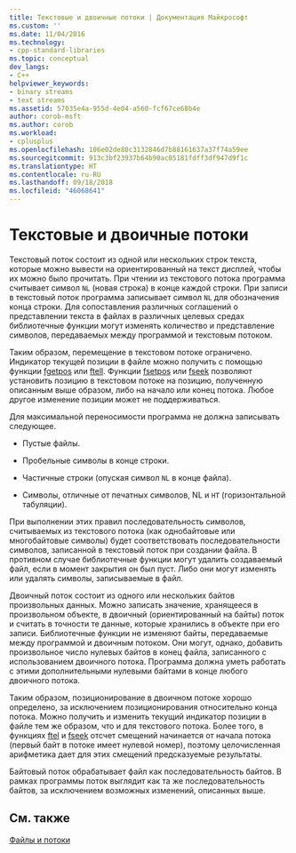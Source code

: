 ```yaml
---
title: Текстовые и двоичные потоки | Документация Майкрософт
ms.custom: ''
ms.date: 11/04/2016
ms.technology:
- cpp-standard-libraries
ms.topic: conceptual
dev_langs:
- C++
helpviewer_keywords:
- binary streams
- text streams
ms.assetid: 57035e4a-955d-4e04-a560-fcf67ce68b4e
author: corob-msft
ms.author: corob
ms.workload:
- cplusplus
ms.openlocfilehash: 106e02de80c3132846d7b88161637a37f74a59ee
ms.sourcegitcommit: 913c3bf23937b64b90ac05181fdff3df947d9f1c
ms.translationtype: HT
ms.contentlocale: ru-RU
ms.lasthandoff: 09/18/2018
ms.locfileid: "46068641"
---
```

# <a name="text-and-binary-streams"></a>Текстовые и двоичные потоки

Текстовый поток состоит из одной или нескольких строк текста, которые можно вывести на ориентированный на текст дисплей, чтобы их можно было прочитать. При чтении из текстового потока программа считывает символ `NL` (новая строка) в конце каждой строки. При записи в текстовый поток программа записывает символ `NL` для обозначения конца строки. Для сопоставления различных соглашений о представлении текста в файлах в различных целевых средах библиотечные функции могут изменять количество и представление символов, передаваемых между программой и текстовым потоком.

Таким образом, перемещение в текстовом потоке ограничено. Индикатор текущей позиции в файле можно получить с помощью функции [fgetpos](../c-runtime-library/reference/fgetpos.md) или [ftell](../c-runtime-library/reference/ftell-ftelli64.md). Функции [fsetpos](../c-runtime-library/reference/fsetpos.md) или [fseek](../c-runtime-library/reference/fseek-fseeki64.md) позволяют установить позицию в текстовом потоке на позицию, полученную описанным выше образом, либо на начало или конец потока. Любое другое изменение позиции может не поддерживаться.

Для максимальной переносимости программа не должна записывать следующее.

- Пустые файлы.

- Пробельные символы в конце строки.

- Частичные строки (опуская символ `NL` в конце файла).

- Символы, отличные от печатных символов, NL и `HT` (горизонтальной табуляции).

При выполнении этих правил последовательность символов, считываемых из текстового потока (как однобайтовые или многобайтовые символы) будет соответствовать последовательности символов, записанной в текстовый поток при создании файла. В противном случае библиотечные функции могут удалить создаваемый файл, если в момент закрытия он был пуст. Либо они могут изменять или удалять символы, записываемые в файл.

Двоичный поток состоит из одного или нескольких байтов произвольных данных. Можно записать значение, хранящееся в произвольном объекте, в двоичный (ориентированный на байты) поток и считать в точности те данные, которые хранились в объекте при его записи. Библиотечные функции не изменяют байты, передаваемые между программой и двоичным потоком. Они могут, однако, добавить произвольное число нулевых байтов в конец файла, записанного с использованием двоичного потока. Программа должна уметь работать с этими дополнительными нулевыми байтами в конце любого двоичного потока.

Таким образом, позиционирование в двоичном потоке хорошо определено, за исключением позиционирования относительно конца потока. Можно получить и изменить текущий индикатор позиции в файле тем же образом, что и для текстового потока. Более того, в функциях [ftel](../c-runtime-library/reference/ftell-ftelli64.md) и [fseek](../c-runtime-library/reference/fseek-fseeki64.md) отсчет смещений начинается от начала потока (первый байт в потоке имеет нулевой номер), поэтому целочисленная арифметика дает для этих смещений предсказуемые результаты.

Байтовый поток обрабатывает файл как последовательность байтов. В рамках программы поток выглядит как та же последовательность байтов, за исключением возможных изменений, описанных выше.

## <a name="see-also"></a>См. также

[Файлы и потоки](../c-runtime-library/files-and-streams.md)